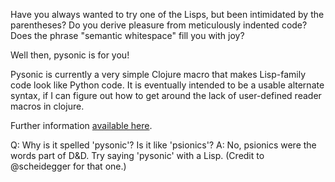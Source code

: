 Have you always wanted to try one of the Lisps, but been intimidated by the parentheses? Do you derive pleasure from meticulously indented code? Does the phrase "semantic whitespace" fill you with joy?

Well then, pysonic is for you!

Pysonic is currently a very simple Clojure macro that makes Lisp-family code look like Python code. It is eventually intended to be a usable alternate syntax, if I can figure out how to get around the lack of user-defined reader macros in clojure. 

Further information [available here](http://mavant.com/8/).

Q: Why is it spelled 'pysonic'? Is it like 'psionics'?
A: No, psionics were the words part of D&D. Try saying 'pysonic' with a Lisp. (Credit to @scheidegger for that one.)
